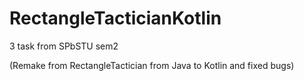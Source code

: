 # RectangleTacticianKotlin
3 task from SPbSTU sem2

(Remake from RectangleTactician from Java to Kotlin and fixed bugs)
